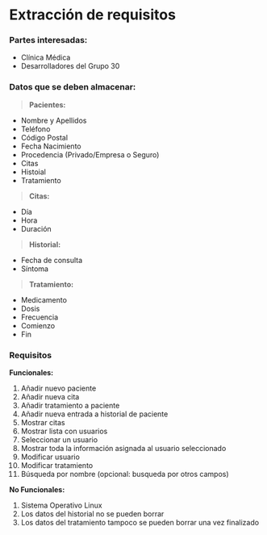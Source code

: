# Extracción de requisitos

### Partes interesadas:
* Clínica Médica
* Desarrolladores del Grupo 30

### Datos que se deben almacenar:
> **Pacientes:** 
 * Nombre y Apellidos
 * Teléfono
 * Código Postal
 * Fecha Nacimiento
 * Procedencia (Privado/Empresa o Seguro)
 * Citas
 * Histoial
 * Tratamiento
 
> **Citas:**
 *  Día
 *  Hora
 *  Duración

>**Historial:**
 *  Fecha de consulta
 *  Síntoma

> **Tratamiento:**
 *  Medicamento
 *  Dosis
 *  Frecuencia
 *  Comienzo
 *  Fin
### Requisitos

**Funcionales:**
01. Añadir nuevo paciente
02. Añadir nueva cita
03. Añadir tratamiento a paciente
04. Añadir nueva entrada a historial de paciente
05. Mostrar citas
06. Mostrar lista con usuarios
07. Seleccionar un usuario
08. Mostrar toda la información asignada al usuario seleccionado
09. Modificar usuario
10. Modificar tratamiento
11. Búsqueda por nombre (opcional: busqueda por otros campos)

**No Funcionales:**
1. Sistema Operativo Linux
2. Los datos del historial no se pueden borrar
3. Los datos del tratamiento tampoco se pueden borrar una vez finalizado
